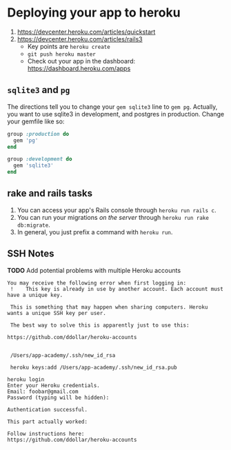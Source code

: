 # Deploying your app to heroku

1. https://devcenter.heroku.com/articles/quickstart
2. https://devcenter.heroku.com/articles/rails3
    * Key points are `heroku create`
    * `git push heroku master`
    * Check out your app in the dashboard: https://dashboard.heroku.com/apps
    
## `sqlite3` and `pg`

The directions tell you to change your `gem sqlite3` line to `gem
pg`. Actually, you want to use sqlite3 in development, and postgres in
production. Change your gemfile like so:

```ruby
group :production do
  gem 'pg'
end

group :development do
  gem 'sqlite3'
end
```

## rake and rails tasks

1. You can access your app's Rails console through `heroku run rails c`.
2. You can run your migrations *on the server* through `heroku run
  rake db:migrate`.
3. In general, you just prefix a command with `heroku run`.

## SSH Notes
**TODO** Add potential problems with multiple Heroku accounts
```
You may receive the following error when first logging in:
 !    This key is already in use by another account. Each account must have a unique key.

 This is something that may happen when sharing computers. Heroku wants a unique SSH key per user.

 The best way to solve this is apparently just to use this:

https://github.com/ddollar/heroku-accounts


 /Users/app-academy/.ssh/new_id_rsa

 heroku keys:add /Users/app-academy/.ssh/new_id_rsa.pub

heroku login
Enter your Heroku credentials.
Email: foobar@gmail.com
Password (typing will be hidden):

Authentication successful.

This part actually worked:

Follow instructions here:
https://github.com/ddollar/heroku-accounts
```


